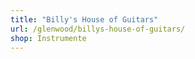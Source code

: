 ```yaml
---
title: "Billy's House of Guitars"
url: /glenwood/billys-house-of-guitars/
shop: Instrumente
---
```

